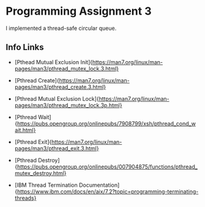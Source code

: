 # Programming Assignment 3

I implemented a thread-safe circular queue.

## Info Links
- [Pthead Mutual Exclusion Init]{https://man7.org/linux/man-pages/man3/pthread_mutex_lock.3.html}

- [Pthread Create]{https://man7.org/linux/man-pages/man3/pthread_create.3.html}

- [Pthread Mutual Exclusion Lock]{https://man7.org/linux/man-pages/man3/pthread_mutex_lock.3p.html}

- [Pthread Wait]{https://pubs.opengroup.org/onlinepubs/7908799/xsh/pthread_cond_wait.html}

- [Pthread Exit]{https://man7.org/linux/man-pages/man3/pthread_exit.3.html}

- [Pthread Destroy]{https://pubs.opengroup.org/onlinepubs/007904875/functions/pthread_mutex_destroy.html}

- [IBM Thread Termination Documentation]{https://www.ibm.com/docs/en/aix/7.2?topic=programming-terminating-threads}

